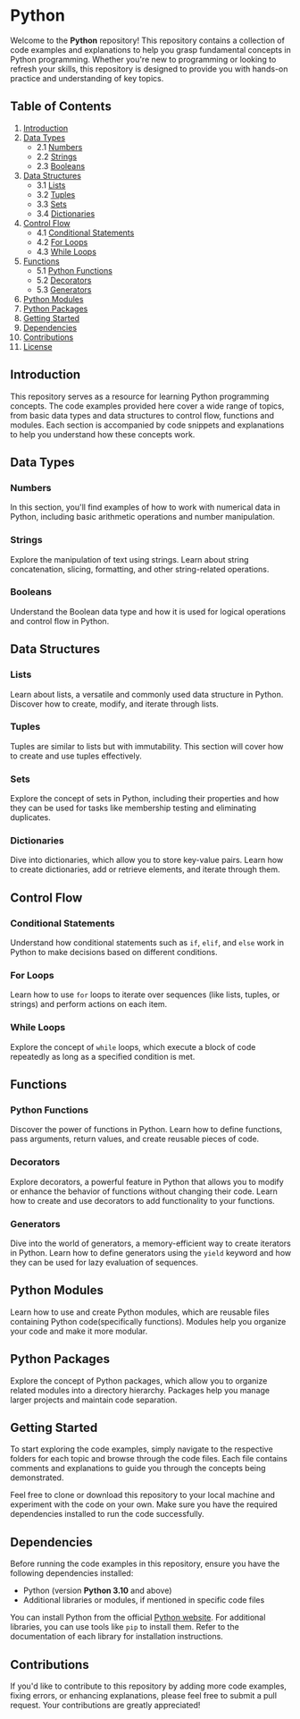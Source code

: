 # Python

Welcome to the **Python** repository! This repository contains a collection of code examples and explanations 
to help you grasp fundamental concepts in Python programming. Whether you're new to programming or looking to refresh 
your skills, this repository is designed to provide you with hands-on practice and understanding of key topics.

## Table of Contents

1. [Introduction](#introduction)
2. [Data Types](#data-types)
   - 2.1 [Numbers](#numbers)
   - 2.2 [Strings](#strings)
   - 2.3 [Booleans](#booleans)
3. [Data Structures](#data-structures)
   - 3.1 [Lists](https://github.com/Rockposedon/practice-python/blob/main/list.py)
   - 3.2 [Tuples](#tuples)
   - 3.3 [Sets](#sets)
   - 3.4 [Dictionaries](#dictionaries)
4. [Control Flow](#control-flow)
   - 4.1 [Conditional Statements](#conditional-statements)
   - 4.2 [For Loops](#for-loops)
   - 4.3 [While Loops](#while-loops)
5. [Functions](#functions)
   - 5.1 [Python Functions](#python-functions)
   - 5.2 [Decorators](#decorators)
   - 5.3 [Generators](#generators)
6. [Python Modules](#python-modules)
7. [Python Packages](#python-packages)
8. [Getting Started](#getting-started)
9. [Dependencies](#dependencies)
10. [Contributions](#contributions)
11. [License](#license)

## Introduction

This repository serves as a resource for learning Python programming concepts. The code examples provided here cover a 
wide range of topics, from basic data types and data structures to control flow, functions and modules. Each section is 
accompanied by code snippets and explanations to help you understand how these concepts work.

## Data Types

### Numbers

In this section, you'll find examples of how to work with numerical data in Python, including basic arithmetic operations 
and number manipulation.

### Strings

Explore the manipulation of text using strings. Learn about string concatenation, slicing, formatting, and other 
string-related operations.

### Booleans

Understand the Boolean data type and how it is used for logical operations and control flow in Python.

## Data Structures

### Lists

Learn about lists, a versatile and commonly used data structure in Python. Discover how to create, modify, and 
iterate through lists.

### Tuples

Tuples are similar to lists but with immutability. This section will cover how to create and use tuples effectively.

### Sets

Explore the concept of sets in Python, including their properties and how they can be used for tasks like membership 
testing and eliminating duplicates.

### Dictionaries

Dive into dictionaries, which allow you to store key-value pairs. Learn how to create dictionaries, add or retrieve 
elements, and iterate through them.

## Control Flow

### Conditional Statements

Understand how conditional statements such as `if`, `elif`, and `else` work in Python to make decisions based on different 
conditions.

### For Loops

Learn how to use `for` loops to iterate over sequences (like lists, tuples, or strings) and perform actions on each item.

### While Loops

Explore the concept of `while` loops, which execute a block of code repeatedly as long as a specified condition is met.

## Functions

### Python Functions

Discover the power of functions in Python. Learn how to define functions, pass arguments, return values, and create 
reusable pieces of code.

### Decorators

Explore decorators, a powerful feature in Python that allows you to modify or enhance the behavior of functions without 
changing their code. Learn how to create and use decorators to add functionality to your functions.

### Generators

Dive into the world of generators, a memory-efficient way to create iterators in Python. Learn how to define generators 
using the `yield` keyword and how they can be used for lazy evaluation of sequences.

## Python Modules

Learn how to use and create Python modules, which are reusable files containing Python code(specifically functions). 
Modules help you organize your code and make it more modular.

## Python Packages

Explore the concept of Python packages, which allow you to organize related modules into a directory hierarchy. 
Packages help you manage larger projects and maintain code separation.

## Getting Started

To start exploring the code examples, simply navigate to the respective folders for each topic and browse through 
the code files. Each file contains comments and explanations to guide you through the concepts being demonstrated.

Feel free to clone or download this repository to your local machine and experiment with the code on your own. Make 
sure you have the required dependencies installed to run the code successfully.

## Dependencies

Before running the code examples in this repository, ensure you have the following dependencies installed:

- Python (version **Python 3.10** and above)
- Additional libraries or modules, if mentioned in specific code files

You can install Python from the official [Python website](https://www.python.org/downloads/). For additional libraries, 
you can use tools like `pip` to install them. Refer to the documentation of each library for installation instructions.

## Contributions

If you'd like to contribute to this repository by adding more code examples, fixing errors, or enhancing explanations, 
please feel free to submit a pull request. Your contributions are greatly appreciated!
